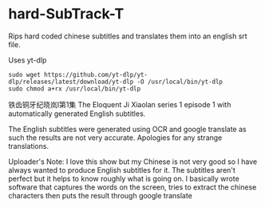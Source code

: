 # hard-SubTrack-T

Rips hard coded chinese subtitles and translates them into an english srt file.

Uses
yt-dlp
```
sudo wget https://github.com/yt-dlp/yt-dlp/releases/latest/download/yt-dlp -O /usr/local/bin/yt-dlp
sudo chmod a+rx /usr/local/bin/yt-dlp

```
铁齿铜牙纪晓岚I第1集
The Eloquent Ji Xiaolan series 1 episode 1 with automatically generated English subtitles.

The English subtitles were generated using OCR and google translate as such the results are not very accurate. Apologies for any strange translations.

Uploader's Note: I love this show but my Chinese is not very good so I have always wanted to produce English subtitles for it. The subtitles aren't perfect but it helps to know roughly what is going on. I basically wrote software that captures the words on the screen, tries to extract the chinese characters then puts the result through google translate
